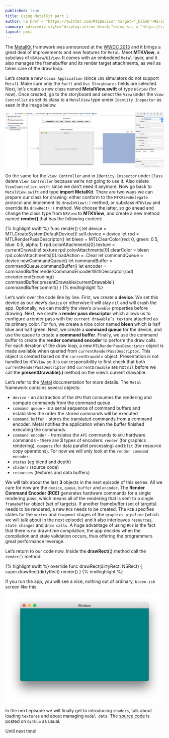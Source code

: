 ```yaml
---
published: true
title: Using MetalKit part 1
author: <a href = "https://twitter.com/MTLDevice" target="_blank">Marius Horga</a>
summary: <div><div style="display:inline-block;"><img src = "https://raw.githubusercontent.com/MetalKit/images/master/chapter02-3.png" alt="Metal" height="150" width="160"></div><div style="display:inline-block; width:75%; padding-left:1.5em; color:grey; vertical-align:middle;">Introducing MetalKit and its specialized Metal view - the MTKView. Using the Metal objects - command queue, render pass descriptor, command buffer, command encoder and drawable - to clear the screen to a custom color.</div></div>
layout: post
---
```

The [MetalKit](https://developer.apple.com/reference/metalkit) framework was announced at the [WWDC 2015](https://developer.apple.com/videos/wwdc2015/) and it brings a great deal of improvements and new features for `Metal`. Meet __MTKView__, a subclass of `NSView/UIView`. It comes with an embedded `Metal` layer, and it also manages the framebuffer and its render target attachments, as well as takes care of the draw loop.

Let’s create a new `Cocoa Application` (since `iOS` simulators do not support `Metal`). Make sure only the `Swift` and `Use Storyboards` fields are selected. Next, let’s create a new class named __MetalView.swift__ of type `NSView` (for now). Once created, go to the storyboard and select the `View` under the `View Controller` as set its class to a `MetalView` type under `Identity Inspector` as seen in the image below. 

![alt text](https://github.com/MetalKit/images/blob/master/chapter02-1.png?raw=true "1")

Do the same for the `View Controller` and in `Identity Inspector` under `Class` delete `View Controller` because we’re not going to use it. Also delete `ViewController.swift` since we don’t need it anymore. Now go back to `MetalView.swift` and type __import MetalKit__. There are two ways we can prepare our class for drawing: either conform to the `MTKViewDelegate` protocol and implement its `drawInView(:)` method, or subclass `MTKView` and override its `drawRect(:)` method. We choose the latter, so go ahead and change the class type from `NSView` to __MTKView__, and create a new method named __render()__ that has the following content:

{% highlight swift %} 
func render() {
    let device = MTLCreateSystemDefaultDevice()!
    self.device = device
    let rpd = MTLRenderPassDescriptor()
    let bleen = MTLClearColor(red: 0, green: 0.5, blue: 0.5, alpha: 1)
    rpd.colorAttachments[0].texture = currentDrawable!.texture
    rpd.colorAttachments[0].clearColor = bleen
    rpd.colorAttachments[0].loadAction = .Clear
    let commandQueue = device.newCommandQueue()
    let commandBuffer = commandQueue.commandBuffer()
    let encoder = commandBuffer.renderCommandEncoderWithDescriptor(rpd)
    encoder.endEncoding()
    commandBuffer.presentDrawable(currentDrawable!)
    commandBuffer.commit()
}
{% endhighlight %}

Let’s walk over the code line by line. First, we create a __device__. We set this device as our view’s `device` or otherwise it will stay `nil` and will crash the app. Optionally, we can modify the view’s `drawable` properties before drawing. Next, we create a __render pass descriptor__ which allows us to configure a render pass with the `current drawable’s texture` attached as its primary color. For fun, we create a nice color named __bleen__ which is half blue and half green. Next, we create a __command queue__ for the device, and use the queue to create a __command buffer__. Finally, we use the command buffer to create the __render command encoder__ to perform the draw calls. For each iteration of the draw loop, a new `MTLRenderPassDescriptor` object is made available when queried from `currentRenderPassDescriptor`. This object is created based on the `currentDrawable` object. Presentation is not handled by `MTKView` so it is our responsibility to first check that both `currentRenderPassDescriptor` and `currentDrawable` are not `nil` before we call the __presentDrawable(:)__ method on the view’s current drawable.

Let’s refer to the [Metal](https://developer.apple.com/metal/) documentation for more details. The `Metal` framework contains several objects:

- `device` - an abstraction of the `GPU` that consumes the rendering and compute commands from the command queue
- `command queue` - is a serial sequence of command buffers and establishes the order the stored commands will be executed
- `command buffer` - stores the translated commands from a command encoder. Metal notifies the application when the buffer finished executing the commands.
- `command encoder` - translates the `API` commands to `GPU` hardware commands - there are __3__ types of encoders: `render` (for graphics rendering), `compute` (for data parallel processing) and `blit` (for resource copy operations). For now we will only look at the `render command encoder`. 
- `states` (eg blend and depth)
- `shaders` (source code)
- `resources` (textures and data buffers)

We will talk about the last __3__ objects in the next episode of this series. All we care for now are the `device`, `queue`, `buffer` and `encoder`. The __Render Command Encoder (RCE)__ generates hardware commands for a single rendering pass, which means all of the rendering that is sent to a single `framebuffer` object (set of targets). If another framebuffer (set of targets) needs to be rendered, a new `RCE` needs to be created. The `RCE` specifies states for the `vertex` and `fragment` stages of the `graphics pipeline` (which we will talk about in the next episode) and it also interleaves `resources`, `state changes` and `draw calls`. A huge advantage of using `RCE` is the fact that there is no draw-time compilation; the app decides when the compilation and state validation occurs, thus offering the programmers great performance leverage.
 
Let’s return to our code now. Inside the __drawRect(:)__ method call the `render()` method:

{% highlight swift %} 
override func drawRect(dirtyRect: NSRect) {
    super.drawRect(dirtyRect)
    render()
}
{% endhighlight %}

If you run the app, you will see a nice, nothing out of ordinary, `bleen-ish` screen like this:

![alt text](https://github.com/MetalKit/images/blob/master/chapter02-2.png?raw=true "2")

In the next episode we will finally get to introducing `shaders`, talk about loading `textures` and about managing `model data`. The [source code](https://github.com/MetalKit/metal) is posted on `Github` as usual.

Until next time!
